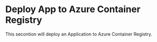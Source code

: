 #  Deploy App to Azure Container Registry # 

This secontion will deploy an Application to Azure Container Registry.


